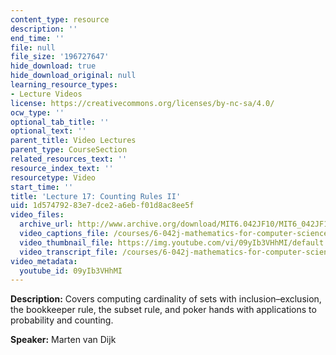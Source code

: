 ```yaml
---
content_type: resource
description: ''
end_time: ''
file: null
file_size: '196727647'
hide_download: true
hide_download_original: null
learning_resource_types:
- Lecture Videos
license: https://creativecommons.org/licenses/by-nc-sa/4.0/
ocw_type: ''
optional_tab_title: ''
optional_text: ''
parent_title: Video Lectures
parent_type: CourseSection
related_resources_text: ''
resource_index_text: ''
resourcetype: Video
start_time: ''
title: 'Lecture 17: Counting Rules II'
uid: 1d574792-83e7-dce2-a6eb-f01d8ac8ee5f
video_files:
  archive_url: http://www.archive.org/download/MIT6.042JF10/MIT6_042JF10_lec17_300k.mp4
  video_captions_file: /courses/6-042j-mathematics-for-computer-science-fall-2010/a88d59facb1857729431bc6366c0b047_09yIb3VHhMI.vtt
  video_thumbnail_file: https://img.youtube.com/vi/09yIb3VHhMI/default.jpg
  video_transcript_file: /courses/6-042j-mathematics-for-computer-science-fall-2010/545c0e4f7df07d15c4fbf6d3d0ed77dc_09yIb3VHhMI.pdf
video_metadata:
  youtube_id: 09yIb3VHhMI
---
```


**Description:** Covers computing cardinality of sets with inclusion–exclusion, the bookkeeper rule, the subset rule, and poker hands with applications to probability and counting.

**Speaker:** Marten van Dijk

